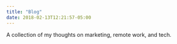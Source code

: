 ```yaml
---
title: "Blog"
date: 2018-02-13T12:21:57-05:00
---
```


A collection of my thoughts on marketing, remote work, and tech.